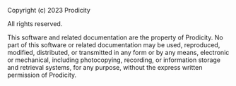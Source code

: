 Copyright (c) 2023 Prodicity

All rights reserved.

This software and related documentation are the property of Prodicity. No part of this software or related documentation may be used, reproduced, modified, distributed, or transmitted in any form or by any means, electronic or mechanical, including photocopying, recording, or information storage and retrieval systems, for any purpose, without the express written permission of Prodicity.
